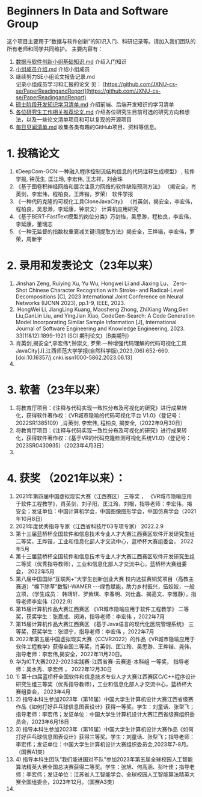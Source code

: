 # Beginners In Data and Software Group

这个项目主要用于“数据与软件创新”的知识入门、科研记录等。请加入我们团队的所有老师和同学共同维护。
主要内容有：
1. [数据与软件创新小组基础知识.md](https://github.com/JXNU-cs-se/BeginnersInDataandSoftwareGroup/blob/main/%E6%95%B0%E6%8D%AE%E4%B8%8E%E8%BD%AF%E4%BB%B6%E5%88%9B%E6%96%B0%E5%B0%8F%E7%BB%84%E5%9F%BA%E7%A1%80%E7%9F%A5%E8%AF%86.md)  介绍入门知识
2. [小组成员介绍.md](https://github.com/JXNU-cs-se/BeginnersInDataandSoftwareGroup/blob/main/%E5%B0%8F%E7%BB%84%E6%88%90%E5%91%98%E4%BB%8B%E7%BB%8D.md)    介绍小组成员
3. 继续努力SE小组论文报告记录.md  
  记录小组成员学习和汇报的论文  见： [https://github.com/JXNU-cs-se/PaperReadingandReport](https://github.com/JXNU-cs-se/PaperReadingandReport)
4. [硕士阶段开发知识学习清单.md](https://github.com/JXNU-cs-se/BeginnersInDataandSoftwareGroup/blob/main/%E7%A1%95%E5%A3%AB%E9%98%B6%E6%AE%B5%E5%BC%80%E5%8F%91%E7%9F%A5%E8%AF%86%E5%AD%A6%E4%B9%A0%E6%B8%85%E5%8D%95.md)
  介绍前端、后端开发知识的学习清单
5. [各位研究生工作相关推荐论文.md](https://github.com/JXNU-cs-se/BeginnersInDataandSoftwareGroup/blob/main/%E5%90%84%E4%BD%8D%E7%A0%94%E7%A9%B6%E7%94%9F%E5%B7%A5%E4%BD%9C%E7%9B%B8%E5%85%B3%E6%8E%A8%E8%8D%90%E8%AE%BA%E6%96%87.md)
  介绍各位研究生目前可选的研究方向和想法，以及一些论文清单项目和可以复现的开源项目  
  6. [每日见闻清单.md](https://github.com/JXNU-cs-se/BeginnersInDataandSoftwareGroup/blob/main/每日见闻清单.md)  收集各类有趣的GitHub项目、资料等信息。


# 1. 投稿论文
1. 《DeepCom-GCN:一种融入程序控制流结构信息的代码注释生成模型》 , 软件学报, 钟茂生, 匡江玲, 李宏伟, 王志祥，刘会珠 
2. 《基于图卷积神经网络和层次注意力网络的软件缺陷预测方法》 （揭安全，肖英剑，李宏伟，程柏良，王烨锴，罗荣）  软件学报  
3. 《一种代码克隆的可视化工具CloneJavaCity》  （肖英剑，揭安全，李宏伟，程柏良，吴思渺，李延康，钟崇文）   计算机应用研究 
4. 《基于BERT-FastText模型的岗位分类》万剑怡，吴思渺，程柏良，李宏伟，李延康，董瑞志
5. 《一种无监督的指数权重衰减关键词提取方法》揭安全，王烨锴，李宏伟，罗荣，周新宇


# 2. 录用和发表论文（23年以来）
1. Jinshan Zeng, Ruiying Xu, Yu Wu, Hongwei Li and Jiaxing Lu， Zero-Shot Chinese Character Recognition with Stroke- and Radical-Level Decompositions [C], 2023 International Joint Conference on Neural Networks (IJCNN 2023), pp.1-9, IEEE, 2023.
2.  HongWei Li, JiangLing Kuang, Maosheng Zhong, ZhiXiang Wang,Gen Liu,GanLin Liu, and YingJian Xiao, CodeGen-Search: A Code Generation Model Incorporating Similar Sample Information [J], International Journal of Software Engineering and Knowledge Engineering, 2023. 33(11&12):1899-1921 (SCI 期刊论文)（B类期刊）
3. 肖英剑,揭安全*,李宏伟*,钟崇文, 罗荣.一种增强代码理解的代码可视化工具JavaCity[J].江西师范大学学报(自然科学版),2023,(06):652-660.[doi:10.16357/j.cnki.issn1000-5862.2023.06.13] 
4. 

# 3. 软著（23年以来）
1. 将教育厅项目：《注释与代码实现一致性分布及可视化的研究》进行成果转化，获得软件著作权：《VR城市隐喻的代码可视化平台 V1.0》（登记号：2022SR1385109）,肖英剑, 李宏伟, 程柏良, 揭安全,（2022年9月30日）
2. 将教育厅项目：《注释与代码实现一致性分布及可视化的研究》进行成果转化，获得软件著作权：《基于VR的代码克隆检测可视化系统V1.0》（登记号：2023SR0430935）（2023年4月3日）
3. 

# 4. 获奖 （2021年以来）：
1. 2021年第四届中国虚拟现实大赛（江西赛区） 三等奖 ， 《VR城市隐喻应用于软件工程教学》，肖英剑，刘子阳，匡江玲，刘根，指导老师：李宏伟，揭安全；发证单位：中国计算机学会，中国图像图形学会，中国仿真学会（2021年10月8日）
2. 2021年度优秀指导专家（江西省科技厅03专项专家） 2022.2.9
3. 第十三届蓝桥杯全国软件和信息技术专业人才大赛江西赛区软件开发研究生组二等奖，王烨锴，工业和信息化部人才交流中心，蓝桥杯大赛组委会， 2022年5月
4. 第十三届蓝桥杯全国软件和信息技术专业人才大赛江西赛区软件开发研究生组二等奖（优秀指导教师），工业和信息化部人才交流中心，蓝桥杯大赛组委会， 2022年5月
5. 第八届中国国际“互联网+”大学生创新创业大赛 校内选拔赛铜奖项目（高教主赛道）“棉下除草”数智I-WAMER ---绿色赋能，助力乡村振兴，伍姣姣，一般立项，（学生成员： 韩靖轩、罗紫琪、李春明、刘仕鑫、揭高文、李雅静），指导老师李宏伟（2022.9）
6. 第15届计算机作品大赛江西赛区 《VR城市隐喻应用于软件工程教学》 二等奖，获奖学生：张嘉成、闵涛，指导老师：李宏伟 ，2022年7月
7. 第15届计算机作品大赛江西赛区 《基于Java语言的现代化医院管理系统》 三等奖，获奖学生：张颂宁，指导老师：李宏伟 ，2022年7月
8. 2022年第五届中国虚拟现实大赛（CCVR2022）的作品《VR城市隐喻应用于软件工程教学》获得全国三等奖，肖英剑、匡江玲、吴思渺、王烨锴、尧伟， 指导老师：李宏伟,揭安全，2022年11月20日。
9. 华为ICT大赛2022-2023实践赛-江西省赛-云赛道-本科组 一等奖， 指导老师：吴水秀、李宏伟 ， 2022年12月30日
10. 1) 第十四届蓝桥杯全国软件和信息技术专业人才大赛江西赛区C/C++程序设计研究生组三等奖（优秀指导教师），工业和信息化部人才交流中心，蓝桥杯大赛组委会， 2023年4月
11. 2) 指导本科生参加2023年（第16届）中国大学生计算机设计大赛江西省级赛作品《如何打好乒乓球信息图表设计》获得一等奖。学生：刘童话、张型飞；指导老师：李宏伟；发证单位：中国大学生计算机设计大赛江西省级赛组织委员会，2023年6月16日
12. 3) 指导本科生参加2023年（第16届）中国大学生计算机设计大赛作品《如何打好乒乓球信息图表设计》获得三等奖。学生：刘童话、张型飞；指导老师：李宏伟；发证单位：中国大学生计算机设计大赛组织委员会,2023年7-8月。（国赛A1类）
13. 4) 指导本科生团队“我们能进国对不队”参加2023年第五届全球校园人工智能算法精英大赛全国总决赛获得二等奖。学生：张旭、何高涵、彭叶佳；指导老师：李宏伟；发证单位：江苏省人工智能学会、全球校园人工智能算法精英大赛全国组委会，2023年12月。（国赛A3类）
14. 